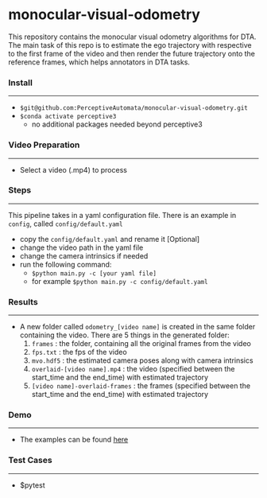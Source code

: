 # monocular-visual-odometry
This repository contains the monocular visual odometry algorithms for DTA. The main task of this repo is to estimate the ego trajectory with respective to the first frame of the video and then render the future trajectory onto the reference frames, which helps annotators in DTA tasks.

### Install
---
* `$git@github.com:PerceptiveAutomata/monocular-visual-odometry.git`
* `$conda activate perceptive3`
  *  no additional packages needed beyond perceptive3

### Video Preparation
---
* Select a video (.mp4) to process

### Steps
---
This pipeline takes in a yaml configuration file. There is an example in `config`, called `config/default.yaml`
- copy the `config/default.yaml` and rename it [Optional]
- change the video path in the yaml file
- change the camera intrinsics if needed
- run the following command:
  - `$python main.py -c [your yaml file]`
  - for example `$python main.py -c config/default.yaml`

### Results
---
- A new folder called `odometry_[video name]` is created in the same folder containing the video. There are 5 things in the generated folder:
  1. `frames` : the folder, containing all the original frames from the video
  2. `fps.txt` : the fps of the video
  3. `mvo.hdf5` : the estimated camera poses along with camera intrinsics
  4. `overlaid-[video name].mp4` : the video (specified between the start_time and the end_time) with estimated trajectory
  5. `[video name]-overlaid-frames` : the frames (specified between the start_time and the end_time) with estimated trajectory


### Demo
---
- The examples can be found [here](https://drive.google.com/drive/u/3/folders/1jgyRffiWhCtqDzBIIqBxWkthTDX22r0A)


### Test Cases
---
- $pytest
